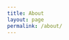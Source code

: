 ```yaml
---
title: About
layout: page
permalink: /about/
---
```


<script>
(function(){
  // Respect user motion preference
  const prefersReduced = window.matchMedia('(prefers-reduced-motion: reduce)').matches;
  if (prefersReduced) return;

  // Helper: add initial hidden state
  function prime(nodes){ nodes.forEach(el => el.classList.add('reveal-init')); }

  // Helper: add stagger delays to children in a container
  function addStagger(containerSelector, itemSelector){
    document.querySelectorAll(containerSelector).forEach(container => {
      const kids = container.querySelectorAll(itemSelector);
      kids.forEach((el, i) => el.style.setProperty('--delay', (i * 60) + 'ms'));
    });
  }

  // Prime typical elements (expanded for About page copy)
  prime(document.querySelectorAll('.hero > *'));
  prime(document.querySelectorAll('.page h1'));
  prime(document.querySelectorAll('.page h2'));
  prime(document.querySelectorAll('.page p'));
  prime(document.querySelectorAll('.page ul li'));
  // Prime all direct children inside the main content area on pages (About)
  prime(document.querySelectorAll('.page .content > *'));

  prime(document.querySelectorAll('.announce'));
  prime(document.querySelectorAll('.project-image'));
  prime(document.querySelectorAll('.card-grid .card'));
  // About page CTA row buttons
  prime(document.querySelectorAll('.cta-row a'));

  // Add stagger to grids, CTA row, and About content blocks
  addStagger('.card-grid', '.card');
  addStagger('.cta-row', 'a');
  // Stagger direct children of the page content area (About)
  document.querySelectorAll('.page .content').forEach(section => {
    const kids = Array.from(section.children);
    kids.forEach((el, i) => el.style.setProperty('--delay', (i * 60) + 'ms'));
  });

  // Observe and reveal once
  const io = new IntersectionObserver((entries, obs) => {
    entries.forEach(entry => {
      if (entry.isIntersecting){
        entry.target.classList.add('reveal-in');
        entry.target.classList.remove('reveal-init');
        obs.unobserve(entry.target);
      }
    });
  }, { rootMargin: '0px 0px -8% 0px', threshold: 0.12 });

  document.querySelectorAll('.reveal-init').forEach(el => io.observe(el));
})();
</script>